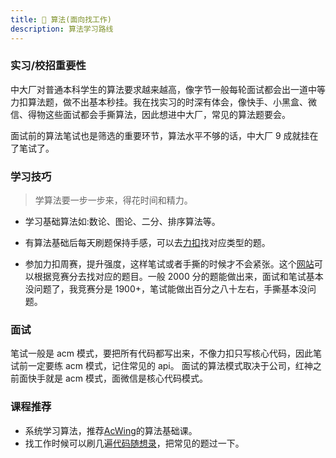 ```yaml
---
title: 🔶 算法(面向找工作)
description: 算法学习路线
---
```


### 实习/校招重要性

中大厂对普通本科学生的算法要求越来越高，像字节一般每轮面试都会出一道中等力扣算法题，做不出基本秒挂。我在找实习的时深有体会，像快手、小黑盒、微信、得物这些面试都会手撕算法，因此想进中大厂，常见的算法题要会。

面试前的算法笔试也是筛选的重要环节，算法水平不够的话，中大厂 9 成就挂在了笔试了。

### 学习技巧

> 学算法要一步一步来，得花时间和精力。

- 学习基础算法如:数论、图论、二分、排序算法等。

- 有算法基础后每天刷题保持手感，可以去[力扣](https://leetcode-cn.com/)找对应类型的题。
- 参加力扣周赛，提升强度，这样笔试或者手撕的时候才不会紧张。这个[网站](https://zerotrac.github.io/leetcode_problem_rating/#/)可以根据竞赛分去找对应的题目。一般 2000 分的题能做出来，面试和笔试基本没问题了，我竞赛分是 1900+，笔试能做出百分之八十左右，手撕基本没问题。

### 面试

笔试一般是 acm 模式，要把所有代码都写出来，不像力扣只写核心代码，因此笔试前一定要练 acm 模式，记住常见的 api。
面试的算法模式取决于公司，红神之前面快手就是 acm 模式，面微信是核心代码模式。

### 课程推荐

- 系统学习算法，推荐[AcWing](https://www.acwing.com/)的算法基础课。
- 找工作时候可以刷几遍[代码随想录](https://www.programmercarl.com/)，把常见的题过一下。
